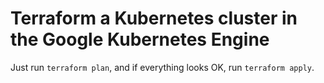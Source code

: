 # Terraform a Kubernetes cluster in the Google Kubernetes Engine

Just run `terraform plan`, and if everything looks OK, run `terraform apply`.
